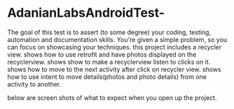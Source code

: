 # AdanianLabsAndroidTest-
The goal of this test is to assert (to some degree) your coding, testing, automation and documentation skills. You're given a simple problem, so you can focus on showcasing your techniques. 
this project includes a recycler view.
shows how to use retrofit and have photos displayed on the recyclerview.
shows show to make a recyclerview listen to clicks on it.
shows how to move to the next activity after click on recycler view.
shows how to use intent to move details(photos and photo details) from one activity to another.


below are screen shots of what to expect when you open up the project.
